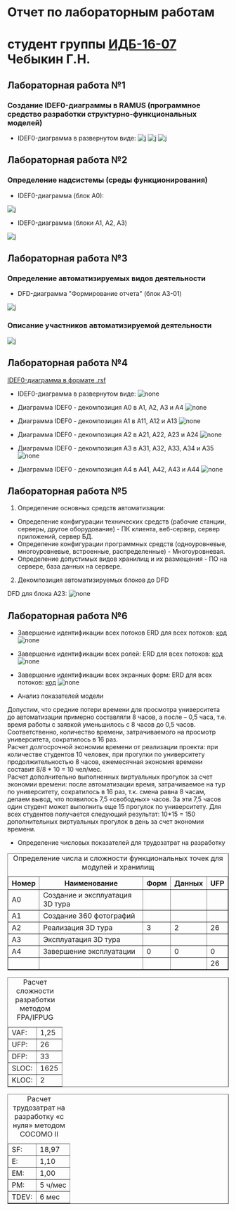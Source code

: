 # Отчет по лабораторным работам
# студент группы [ИДБ-16-07](https://github.com/stankin/design-1/wiki/list-idb-16-07) Чебыкин Г.Н.

## Лабораторная работа №1

### Создание IDEF0-диаграммы в RAMUS (программное средство разработки структурно-функциональных моделей)

* IDEF0-диаграмма в развернутом виде:
![j](https://github.com/GermanChebykin/GermanChebykin.github.io/blob/master/model.png)
![j](http://www.plantuml.com/plantuml/png/NP2nIWD148Rhx5CCgHHy1I765x2pNkuMSsHpAxCNB4GmGIi56q4B2uC1A-7G71nHuolyyqRESWXgSHppp_T_o-uWLfQhwSIRE2xAOyjsGfctCTAfwGrjDZxYC2tp_U03q-6eg9pfxJ67aouPUaKK39mx_XsTcSxInpCQl6E3L_sl-sGZ7QYRiCH6vaXV8vVuH8irQeCdh3ISfLMgoBdMqh8XBF20Uy8ZRh6WNPqLgcKkroGNdGnlojTfmiSFk8Kx5TH98ZU4blwUk4DO_YktQ3LzINPyoHLfl9BPjjvfLEIEie8pxyp0bRc-spS0)
![j](http://www.plantuml.com/plantuml/png/fL71IiD043rtlsB8IP5gA8ezY3JLQoGtpqkoRPUaMTdTuC4AKYeYY2UlWWN1Qr0AMcs_OVQF75Wh1OyUXdbvy-RDJBPZBDUs6XRCvB8yuveFWQTMQRXWZIvFyxvMLPaTgOAequ6qWZKYhTMvPxe5IKYeT2RqEdMvvbSPaN8Z_krOY9u5gq3B_i129hL8hLGby_ic8N030JvYxMxm7HUKxzqjeGzm4rowCIxnpLqHFGb-UcBVSo9pLS9nUo-4BQ2Fd4gjtUP-2BsTrdPxfKxyW1USuITvlLAU_phvshEVGp5prxYWuNEi0xRw0v5NJQbUkx6x-xCOeI_09tp0QS0IQ3PX8zfa50GXPdJZmOXGmc8YHeTq0Ek8CgFt-mO0)
## Лабораторная работа №2

### Определение надсистемы (среды функционирования) 

* IDEF0-диаграмма (блок А0): 

![j](https://github.com/GermanChebykin/GermanChebykin.github.io/blob/master/model.png)

* IDEF0-диаграмма (блоки A1, A2, A3) 

![j](https://github.com/GermanChebykin/GermanChebykin.github.io/blob/master/model(1).png)

## Лабораторная работа №3
### Определение автоматизируемых видов деятельности

* DFD-диаграмма "Формирование отчета" (блок A3-01) 

![j](https://github.com/GermanChebykin/GermanChebykin.github.io/blob/master/model(2).png)

### Описание участников автоматизируемой деятельности 

![j](http://www.plantuml.com/plantuml/png/hP4n2i8m58RtdYAZ7Ng13jAh2BgfWzQz1As3cmUe289hq8Q6IDCh_Ez6_bHN1qk7v97l_T_ZGR9jFjlakzKoId534DqVAmUqSF0mgKgIgPhWYe06DKpVi0eTauLesRFn8WenHznX-GXuiFeHr8iK7yJAPVvHAz7eg1dYtsh5nFExMGD3Xw5HHvImQ8VgPpcX9ZnIPyR3Css97679syLHjbZF-O5l)


## Лабораторная работа №4

[IDEF0-диаграмма в формате .rsf](https://github.com/GermanChebykin/GermanChebykin.github.io/blob/master/%D0%9A%D1%83%D1%80%D1%81%D0%B0%D1%87/Ramus/VKR.rsf)
 * IDEF0-диаграмма в развернутом виде:
![none](https://github.com/GermanChebykin/GermanChebykin.github.io/blob/master/%D0%9A%D1%83%D1%80%D1%81%D0%B0%D1%87/Ramus/model.png)

* Диаграмма IDEF0 - декомпозиция А0 в А1, А2, А3 и А4
![none](https://github.com/GermanChebykin/GermanChebykin.github.io/blob/master/%D0%9A%D1%83%D1%80%D1%81%D0%B0%D1%87/Ramus/model(1).png)

* Диаграмма IDEF0 - декомпозиция А1 в А11, А12 и А13
![none](https://github.com/GermanChebykin/GermanChebykin.github.io/blob/master/%D0%9A%D1%83%D1%80%D1%81%D0%B0%D1%87/Ramus/model(2).png)

* Диаграмма IDEF0 - декомпозиция А2 в А21, А22, А23 и А24
![none](https://github.com/GermanChebykin/GermanChebykin.github.io/blob/master/%D0%9A%D1%83%D1%80%D1%81%D0%B0%D1%87/Ramus/model(3).png)

* Диаграмма IDEF0 - декомпозиция А3 в А31, А32, А33, А34 и А35
![none](https://github.com/GermanChebykin/GermanChebykin.github.io/blob/master/%D0%9A%D1%83%D1%80%D1%81%D0%B0%D1%87/Ramus/model(5).png)

* Диаграмма IDEF0 - декомпозиция А4 в А41, А42, А43 и А44
![none](https://github.com/GermanChebykin/GermanChebykin.github.io/blob/master/%D0%9A%D1%83%D1%80%D1%81%D0%B0%D1%87/Ramus/model(6).png)


## Лабораторная работа №5

1. Определение основных средств автоматизации:


* Определение конфигурации технических средств (рабочие станции, серверы, другое оборудование) - ПК клиента, веб-сервер, сервер приложений, сервер БД.
* Определение конфигурации программных средств (одноуровневые, многоуровневые, встроенные, распределенные) - Многоуровневая.
* Определение допустимых видов хранилищ и их размещения - ПО на сервере, база данных на сервере.


2. Декомпозиция автоматизируемых блоков до DFD

DFD для блока А23:
![none](https://github.com/GermanChebykin/GermanChebykin.github.io/blob/master/%D0%9A%D1%83%D1%80%D1%81%D0%B0%D1%87/Ramus/model(4).png)



## Лабораторная работа №6

* Завершение идентификации всех потоков
ERD для всех потоков: [код](https://github.com/GermanChebykin/GermanChebykin.github.io/blob/master/%D0%9A%D1%83%D1%80%D1%81%D0%B0%D1%87/Flow.txt)
![none](https://github.com/GermanChebykin/GermanChebykin.github.io/blob/master/%D0%9A%D1%83%D1%80%D1%81%D0%B0%D1%87/flow.png)

* Завершение идентификации всех ролей:
ERD для всех потоков: [код](https://github.com/GermanChebykin/GermanChebykin.github.io/blob/master/%D0%9A%D1%83%D1%80%D1%81%D0%B0%D1%87/Role.txt)
![none](https://github.com/GermanChebykin/GermanChebykin.github.io/blob/master/%D0%9A%D1%83%D1%80%D1%81%D0%B0%D1%87/role.png)

* Завершение идентификации всех экранных форм:
ERD для всех потоков: [код](https://github.com/GermanChebykin/GermanChebykin.github.io/blob/master/%D0%9A%D1%83%D1%80%D1%81%D0%B0%D1%87/Modules.txt)
![none](https://github.com/GermanChebykin/GermanChebykin.github.io/blob/master/%D0%9A%D1%83%D1%80%D1%81%D0%B0%D1%87/Modules.png)


* Анализ показателей модели

Допустим, что средние потери времени для просмотра университета до автоматизации примерно составляли 8 часов, а после – 0,5 часа, т.е. время работы с заявкой уменьшилось с 8 часов до 0,5 часов. Соответственно, количество времени, затрачиваемого на просмотр университета, сократилось в 16 раз.
<br>
Расчет долгосрочной экономии времени от реализации проекта: при количестве студентов 10 человек, при прогулки по университету продолжительностью 8 часов, ежемесячная экономия времени составит 8/8 * 10 = 10 чел/мес.
<br>
Расчет дополнительно выполненных виртуальных прогулок за счет экономии времени: после автоматизации время, затрачиваемое на тур по университету, сократилось в 16 раз, т.к. смена равна 8 часам, делаем вывод, что появилось 7,5 «свободных» часов. За эти 7,5 часов один студент может выполнить еще 15 прогулок по университету. Для всех студентов получается следующий результат: 10*15 = 150 дополнительных виртуальных прогулок в день за счет экономии времени.


* Определение числовых показателей для трудозатрат на разработку
<table border="1">
<caption>Определение числа и сложности функциональных точек для модулей и хранилищ</caption>
<tr>
<th>Номер</th>	
<th>Наименование</th>
<th>Форм</th>
<th>Данных</th>
<th>UFP</th>
</tr>
<tr><td>А0</td><td>Создание и эксплуатация 3D тура</td><td></td><td></td><td></td></tr>
<tr><td>А1</td><td>Создание 360 фотографий</td><td></td><td></td><td></td></tr>
<tr><td>А2</td><td>Реализация 3D тура</td><td>3</td><td>2</td><td>26</td></tr>
<tr><td>А3</td><td>Эксплуатация 3D тура</td><td></td><td></td><td></td></tr>
<tr><td>А4</td><td>Завершение эксплуатации</td><td>0</td><td>0</td><td>0</td></tr>
<tr><td> </td><td> </td><td> </td><td> </td><td>26</td></tr>  
</table>

<table border="1">
<caption>Расчет сложности разработки методом FPA/IFPUG</caption>
<tr><td>VAF:</td><td>1,25</td></tr>
<tr><td>UFP:</td><td>26</td></tr>
<tr><td>DFP:</td><td>33</td></tr>
<tr><td>SLOC:</td><td>1625</td></tr>
<tr><td>KLOC:</td><td>2</td></tr>
</table>

<table border="1">
<caption>Расчет трудозатрат на разработку «с нуля» методом COCOMO II</caption>
<tr><td>SF:</td><td>18,97</td></tr>
<tr><td>E:</td><td>1,10</td></tr>
<tr><td>EM:</td><td>1,00</td></tr>
<tr><td>PM:</td><td>5 ч/мес</td></tr>
<tr><td>TDEV:</td><td>6 мес</td></tr>
</table>

